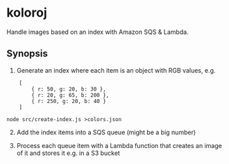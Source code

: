 # koloroj

Handle images based on an index with Amazon SQS & Lambda.

## Synopsis

1. Generate an index where each item is an object with RGB values, e.g.

```
    [
        { r: 50, g: 20, b: 30 },
        { r: 20, g: 65, b: 200 },
        { r: 250, g: 20, b: 40 }
    ]
````

`node src/create-index.js >colors.json`

2. Add the index items into a SQS queue (might be a big number)

3. Process each queue item with a Lambda function that creates an image of it and stores it e.g. in a S3 bucket

